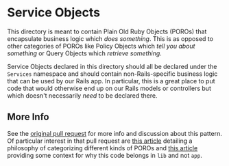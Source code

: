 # Service Objects

This directory is meant to contain Plain Old Ruby Objects (POROs) that
encapsulate business logic which _does something_. This is as
opposed to other categories of POROs like Policy Objects which _tell you about something_
or Query Objects which _retrieve something_.

Service Objects declared in this directory should all be declared under the
`Services` namespace and should contain non-Rails-specific business logic that
can be used by our Rails app. In particular, this is a great place to put code
that would otherwise end up on our Rails models or controllers but which
doesn't necessarily _need_ to be declared there.

## More Info

See the [original pull request][original PR] for more info and discussion about
this pattern. Of particular interest in that pull request are [this
article][refactor article] detailing a philosophy of categorizing different
kinds of POROs and [this article][lib article] providing some context for why
this code belongs in `lib` and not `app`.


[original PR]: https://github.com/code-dot-org/code-dot-org/pull/30444
[refactor article]: https://codeclimate.com/blog/7-ways-to-decompose-fat-activerecord-models/
[lib article]: https://medium.com/extreme-programming/what-goes-in-rails-lib-92c74dfd955e
